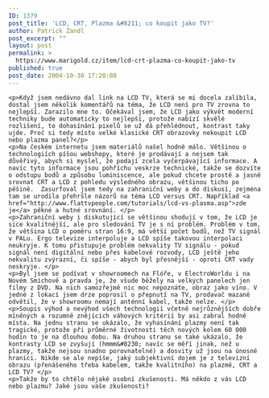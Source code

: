 ```yaml
---
ID: 1379
post_title: 'LCD, CRT, Plazma &#8211; co koupit jako TV?'
author: Patrick Zandl
post_excerpt: ""
layout: post
permalink: >
  https://www.marigold.cz/item/lcd-crt-plazma-co-koupit-jako-tv
published: true
post_date: 2004-10-30 17:20:08
---
```

	<p>Když jsem nedávno dal link na LCD TV, která se mi docela zalíbila, dostal jsem několik komentářů na téma, že LCD není pro TV zrovna to nejlepší. Zarazilo mne to. Očekával jsem, že LCD jako výkvět moderní techniky bude automaticky to nejlepší, protože nabízí skvělé rozlišení, to dohasínání pixelů se už dá přehlédnout, kontrast taky ujde. Proč si tedy místo velké klasické CRT obrazovky nekoupit LCD nebo plazma panel?</p>
	<p>Na českém internetu jsem materiálů našel hodně málo. Většinou o technologiích píšou webshopy, které je prodávají a nejsem tak důvěřivý, abych si myslel, že podají zcela vyčerpávající informace. A navíc tyto informace jsou pohříchu veskrze technické, takže se dozvíte o odstupu bodů a způsobu luminiscence, ale pokud chcete prostě a jasně srovnat CRT a LCD z pohledu výsledného obrazu, většinou ticho po pěšině.  Zasurfoval jsem tedy na zahraniční weby a do diskusí, zejména tam se urodila přehršle názorů na téma LCD versus CRT. Například <a href="http://www.flattvpeople.com/tutorials/lcd-vs-plasma.asp">zde je</a> pěkné a hutné srovnání. </p>
	<p>Zahraniční weby i diskutující se většinou shodují v tom, že LCD je sice kvalitnější, ale pro sledování TV je s ní problém. Problém v tom, že většina LCD o poměru stran 16:9, má větší počet bodů, než TV signál v PALu. Ergo televize interpoluje a LCD spíše takovou interpolaci neukryje. K tomu přistupuje problém nekvality TV signálu - pokud signál není digitální nebo přes kabelové rozvody, LCD ještě jeho nekvalitu zvýrazní, či spíše - abych byl přesnější - oproti CRT vady neskryje. </p>
	<p>Byl jsem se podívat v showroomech na Flóře, v ElectroWorldu i na Novém Smíchově a pravda je, že všude běžely na velkých panelech jen filmy z DVD. Na nich samozřejmě nic moc nepoznáte, obraz jako víno. V jedné z lokací jsem drze poprosil o přepnutí na TV, prodavač mazaně odvětil, že v showroomu nemají anténní kabel, takže nelze. </p>
	<p>Soupis výhod a nevýhod všech technologií včetně nejrůznějších dobře míněných a rozumně znějících váhových kritérií by asi zabral hodně místa. Na jednu stranu se ukázalo, že vyhasínání plazmy není tak tragické, protože při průměrné životnosti těch nových kolem 60 000 hodin to je na dlouhou dobu. Na druhou stranu se také ukázalo, že kontrasty LCD se zvyšují (hmmm&#8230; navíc se měří jinak, než u plazmy, takže nejsou snadno porovnatelné) a dosvity už jsou na únosné hranici. Nikde se ale nepíše, jaký subjektivní dojem je z televizní obrazu (přenášeného třeba kabelem, takže kvalitního) na plazmě, CRT a LCD TV? </p>
	<p>Takže by to chtělo nějaké osobní zkušenosti. Má někdo z vás LCD nebo plazmu? Jaké jsou vaše zkušenosti?
</p>